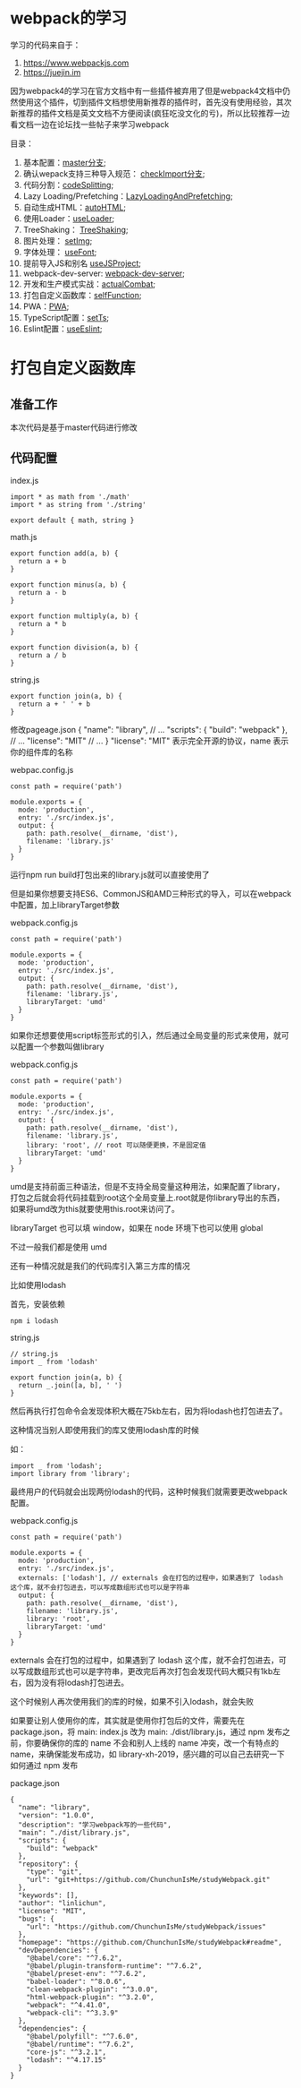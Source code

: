 # webpack的学习
学习的代码来自于：
1. https://www.webpackjs.com
2. https://juejin.im

因为webpack4的学习在官方文档中有一些插件被弃用了但是webpack4文档中仍然使用这个插件，切到插件文档想使用新推荐的插件时，首先没有使用经验，其次新推荐的插件文档是英文文档不方便阅读(疯狂吃没文化的亏)，所以比较推荐一边看文档一边在论坛找一些帖子来学习webpack

目录：

1. 基本配置：[master分支](https://github.com/ChunchunIsMe/studyWebpack "master");
2. 确认wepack支持三种导入规范： [checkImport分支](https://github.com/ChunchunIsMe/studyWebpack/tree/checkImport "checkImport");
3. 代码分割：[codeSplitting](https://github.com/ChunchunIsMe/studyWebpack/tree/codeSplitting "codeSplitting");
4. Lazy Loading/Prefetching：[LazyLoadingAndPrefetching](https://github.com/ChunchunIsMe/studyWebpack/tree/LazyLoadingAndPrefetching "LazyLoadingAndPrefetching");
5. 自动生成HTML：[autoHTML](https://github.com/ChunchunIsMe/studyWebpack/tree/autoHTML "autoHTML");
6. 使用Loader：[useLoader](https://github.com/ChunchunIsMe/studyWebpack/tree/useLoader "useLoader");
7. TreeShaking： [TreeShaking](https://github.com/ChunchunIsMe/studyWebpack/tree/TreeShaking "TreeShaking");
8. 图片处理： [setImg](https://github.com/ChunchunIsMe/studyWebpack/tree/setImg "setImg");
9. 字体处理： [useFont](https://github.com/ChunchunIsMe/studyWebpack/tree/useFont "useFont");
10. 提前导入JS和别名 [useJSProject](https://github.com/ChunchunIsMe/studyWebpack/tree/useJSProject "useJSProject");
11. webpack-dev-server: [webpack-dev-server](https://github.com/ChunchunIsMe/studyWebpack/tree/webpack-dev-server "webpack-dev-server");
12. 开发和生产模式实战：[actualCombat](https://github.com/ChunchunIsMe/studyWebpack/tree/actualCombat "actualCombat");
13. 打包自定义函数库：[selfFunction](https://github.com/ChunchunIsMe/studyWebpack/tree/selfFunction "selfFunction");
14. PWA：[PWA](https://github.com/ChunchunIsMe/studyWebpack/tree/PWA "PWA");
15. TypeScript配置：[setTs](https://github.com/ChunchunIsMe/studyWebpack/tree/setTs "setTs");
16. Eslint配置：[useEslint](https://github.com/ChunchunIsMe/studyWebpack/tree/useEslint "useEslint");

# 打包自定义函数库
## 准备工作
本次代码是基于master代码进行修改
## 代码配置
index.js
```
import * as math from './math'
import * as string from './string'

export default { math, string }
```
math.js
```
export function add(a, b) {
  return a + b
}

export function minus(a, b) {
  return a - b
}

export function multiply(a, b) {
  return a * b
}

export function division(a, b) {
  return a / b
}
```
string.js
```
export function join(a, b) {
  return a + ' ' + b
}
```
修改pageage.json
{
  "name": "library",
  // ...
  "scripts": {
    "build": "webpack"
  },
  // ...
  "license": "MIT"
  // ...
}
"license": "MIT" 表示完全开源的协议，name 表示你的组件库的名称

webpac.config.js
```
const path = require('path')

module.exports = {
  mode: 'production',
  entry: './src/index.js',
  output: {
    path: path.resolve(__dirname, 'dist'),
    filename: 'library.js'
  }
}
```
运行npm run build打包出来的library.js就可以直接使用了

但是如果你想要支持ES6、CommonJS和AMD三种形式的导入，可以在webpack中配置，加上libraryTarget参数

webpack.config.js
```
const path = require('path')

module.exports = {
  mode: 'production',
  entry: './src/index.js',
  output: {
    path: path.resolve(__dirname, 'dist'),
    filename: 'library.js',
    libraryTarget: 'umd'
  }
}
```
如果你还想要使用script标签形式的引入，然后通过全局变量的形式来使用，就可以配置一个参数叫做library

webpack.config.js
```
const path = require('path')

module.exports = {
  mode: 'production',
  entry: './src/index.js',
  output: {
    path: path.resolve(__dirname, 'dist'),
    filename: 'library.js',
    library: 'root', // root 可以随便更换，不是固定值
    libraryTarget: 'umd'
  }
}
```
umd是支持前面三种语法，但是不支持全局变量这种用法，如果配置了library，打包之后就会将代码挂载到root这个全局变量上.root就是你library导出的东西，如果将umd改为this就要使用this.root来访问了。

libraryTarget 也可以填 window，如果在 node 环境下也可以使用 global

不过一般我们都是使用 umd

还有一种情况就是我们的代码库引入第三方库的情况

比如使用lodash

首先，安装依赖
```
npm i lodash
```
string.js
```
// string.js
import _ from 'lodash'

export function join(a, b) {
  return _.join([a, b], ' ')
}
```
然后再执行打包命令会发现体积大概在75kb左右，因为将lodash也打包进去了。

这种情况当别人即使用我们的库又使用lodash库的时候

如：
```
import _ from 'lodash';
import library from 'library';
```
最终用户的代码就会出现两份lodash的代码，这种时候我们就需要更改webpack配置。

webpack.config.js
```
const path = require('path')

module.exports = {
  mode: 'production',
  entry: './src/index.js',
  externals: ['lodash'], // externals 会在打包的过程中，如果遇到了 lodash 这个库，就不会打包进去，可以写成数组形式也可以是字符串
  output: {
    path: path.resolve(__dirname, 'dist'),
    filename: 'library.js',
    library: 'root',
    libraryTarget: 'umd'
  }
}
```
externals 会在打包的过程中，如果遇到了 lodash 这个库，就不会打包进去，可以写成数组形式也可以是字符串，更改完后再次打包会发现代码大概只有1kb左右，因为没有将lodash打包进去。

这个时候别人再次使用我们的库的时候，如果不引入lodash，就会失败


如果要让别人使用你的库，其实就是使用你打包后的文件，需要先在 package.json，将 main: index.js 改为 main: ./dist/library.js，通过 npm 发布之前，你要确保你的库的 name 不会和别人上线的 name 冲突，改一个有特点的 name，来确保能发布成功，如 library-xh-2019，感兴趣的可以自己去研究一下如何通过 npm 发布

package.json
```
{
  "name": "library",
  "version": "1.0.0",
  "description": "学习webpack写的一些代码",
  "main": "./dist/library.js",
  "scripts": {
    "build": "webpack"
  },
  "repository": {
    "type": "git",
    "url": "git+https://github.com/ChunchunIsMe/studyWebpack.git"
  },
  "keywords": [],
  "author": "linlichun",
  "license": "MIT",
  "bugs": {
    "url": "https://github.com/ChunchunIsMe/studyWebpack/issues"
  },
  "homepage": "https://github.com/ChunchunIsMe/studyWebpack#readme",
  "devDependencies": {
    "@babel/core": "^7.6.2",
    "@babel/plugin-transform-runtime": "^7.6.2",
    "@babel/preset-env": "^7.6.2",
    "babel-loader": "^8.0.6",
    "clean-webpack-plugin": "^3.0.0",
    "html-webpack-plugin": "^3.2.0",
    "webpack": "^4.41.0",
    "webpack-cli": "^3.3.9"
  },
  "dependencies": {
    "@babel/polyfill": "^7.6.0",
    "@babel/runtime": "^7.6.2",
    "core-js": "^3.2.1",
    "lodash": "^4.17.15"
  }
}
```